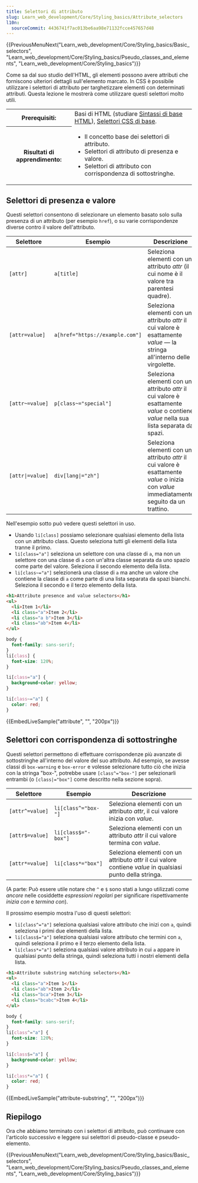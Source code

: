 ```yaml
---
title: Selettori di attributo
slug: Learn_web_development/Core/Styling_basics/Attribute_selectors
l10n:
  sourceCommit: 4436741f7ac013be6aa98e71132fcce457657d48
---
```


{{PreviousMenuNext("Learn_web_development/Core/Styling_basics/Basic_selectors", "Learn_web_development/Core/Styling_basics/Pseudo_classes_and_elements", "Learn_web_development/Core/Styling_basics")}}

Come sa dal suo studio dell'HTML, gli elementi possono avere attributi che forniscono ulteriori dettagli sull'elemento marcato. In CSS è possibile utilizzare i selettori di attributo per targhetizzare elementi con determinati attributi. Questa lezione le mostrerà come utilizzare questi selettori molto utili.

<table>
  <tbody>
    <tr>
      <th scope="row">Prerequisiti:</th>
      <td>
        Basi di HTML (studiare
        <a href="/it/docs/Learn_web_development/Core/Structuring_content/Basic_HTML_syntax"
          >Sintassi di base HTML</a
        >), <a href="/it/docs/Learn_web_development/Core/Styling_basics/Basic_selectors">Selettori CSS di base</a>.
      </td>
    </tr>
    <tr>
      <th scope="row">Risultati di apprendimento:</th>
      <td>
        <ul>
          <li>Il concetto base dei selettori di attributo.</li>
          <li>Selettori di attributo di presenza e valore.</li>
          <li>Selettori di attributo con corrispondenza di sottostringhe.</li>
        </ul>
      </td>
    </tr>
  </tbody>
</table>

## Selettori di presenza e valore

Questi selettori consentono di selezionare un elemento basato solo sulla presenza di un attributo (per esempio `href`), o su varie corrispondenze diverse contro il valore dell'attributo.

| Selettore       | Esempio                         | Descrizione                                                                                                                           |
| --------------- | ------------------------------- | ------------------------------------------------------------------------------------------------------------------------------------- |
| `[attr]`        | `a[title]`                      | Seleziona elementi con un attributo _attr_ (il cui nome è il valore tra parentesi quadre).                                            |
| `[attr=value]`  | `a[href="https://example.com"]` | Seleziona elementi con un attributo _attr_ il cui valore è esattamente _value_ — la stringa all'interno delle virgolette.             |
| `[attr~=value]` | `p[class~="special"]`           | Seleziona elementi con un attributo _attr_ il cui valore è esattamente _value_ o contiene _value_ nella sua lista separata da spazi.  |
| `[attr\|=value]`| `div[lang\|="zh"]`              | Seleziona elementi con un attributo _attr_ il cui valore è esattamente _value_ o inizia con _value_ immediatamente seguito da un trattino. |

Nell'esempio sotto può vedere questi selettori in uso.

- Usando `li[class]` possiamo selezionare qualsiasi elemento della lista con un attributo class. Questo seleziona tutti gli elementi della lista tranne il primo.
- `li[class="a"]` seleziona un selettore con una classe di `a`, ma non un selettore con una classe di `a` con un'altra classe separata da uno spazio come parte del valore. Seleziona il secondo elemento della lista.
- `li[class~="a"]` selezionerà una classe di `a` ma anche un valore che contiene la classe di `a` come parte di una lista separata da spazi bianchi. Seleziona il secondo e il terzo elemento della lista.

```html live-sample___attribute
<h1>Attribute presence and value selectors</h1>
<ul>
  <li>Item 1</li>
  <li class="a">Item 2</li>
  <li class="a b">Item 3</li>
  <li class="ab">Item 4</li>
</ul>
```

```css live-sample___attribute
body {
  font-family: sans-serif;
}
li[class] {
  font-size: 120%;
}

li[class="a"] {
  background-color: yellow;
}

li[class~="a"] {
  color: red;
}
```

{{EmbedLiveSample("attribute", "", "200px")}}

## Selettori con corrispondenza di sottostringhe

Questi selettori permettono di effettuare corrispondenze più avanzate di sottostringhe all'interno del valore del suo attributo. Ad esempio, se avesse classi di `box-warning` e `box-error` e volesse selezionare tutto ciò che inizia con la stringa "box-", potrebbe usare `[class^="box-"]` per selezionarli entrambi (o `[class|="box"]` come descritto nella sezione sopra).

| Selettore       | Esempio             | Descrizione                                                                                                             |
| --------------- | ------------------- | ----------------------------------------------------------------------------------------------------------------------- |
| `[attr^=value]` | `li[class^="box-"]` | Seleziona elementi con un attributo _attr_, il cui valore inizia con _value_.                                           |
| `[attr$=value]` | `li[class$="-box"]` | Seleziona elementi con un attributo _attr_ il cui valore termina con _value_.                                           |
| `[attr*=value]` | `li[class*="box"]`  | Seleziona elementi con un attributo _attr_ il cui valore contiene _value_ in qualsiasi punto della stringa.             |

(A parte: Può essere utile notare che `^` e `$` sono stati a lungo utilizzati come _ancore_ nelle cosiddette _espressioni regolari_ per significare rispettivamente _inizia con_ e _termina con_).

Il prossimo esempio mostra l'uso di questi selettori:

- `li[class^="a"]` seleziona qualsiasi valore attributo che inizi con `a`, quindi seleziona i primi due elementi della lista.
- `li[class$="a"]` seleziona qualsiasi valore attributo che termini con `a`, quindi seleziona il primo e il terzo elemento della lista.
- `li[class*="a"]` seleziona qualsiasi valore attributo in cui `a` appare in qualsiasi punto della stringa, quindi seleziona tutti i nostri elementi della lista.

```html live-sample___attribute-substring
<h1>Attribute substring matching selectors</h1>
<ul>
  <li class="a">Item 1</li>
  <li class="ab">Item 2</li>
  <li class="bca">Item 3</li>
  <li class="bcabc">Item 4</li>
</ul>
```

```css live-sample___attribute-substring
body {
  font-family: sans-serif;
}
li[class^="a"] {
  font-size: 120%;
}

li[class$="a"] {
  background-color: yellow;
}

li[class*="a"] {
  color: red;
}
```

{{EmbedLiveSample("attribute-substring", "", "200px")}}

## Riepilogo

Ora che abbiamo terminato con i selettori di attributo, può continuare con l'articolo successivo e leggere sui selettori di pseudo-classe e pseudo-elemento.

{{PreviousMenuNext("Learn_web_development/Core/Styling_basics/Basic_selectors", "Learn_web_development/Core/Styling_basics/Pseudo_classes_and_elements", "Learn_web_development/Core/Styling_basics")}}
